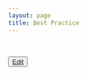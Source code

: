 ```yaml
---
layout: page
title: Best Practice
---
```



<br />

<button class="uxp-edit-btn">[Edit](http://prose.io/#ustwo/uxp/edit/gh-pages/practice.md)</button>

